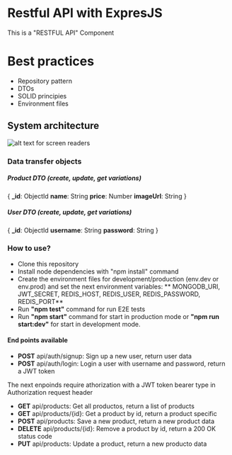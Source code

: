 # Restful API with ExpresJS
This is a "RESTFUL API" Component

# Best practices
- Repository pattern
- DTOs
- SOLID principies
-  Environment files

## System architecture
![alt text for screen readers](https://firebasestorage.googleapis.com/v0/b/ingdeiver.appspot.com/o/MERN%20STACK%20APP%20ARCHITECTURE.png?alt=media&token=4af9b84a-eb98-44a7-ac8a-b80a8418ab4f "Architecture diagram")
### Data transfer objects

##### Product DTO (create, update, get variations)
{
	**_id**: ObjectId
	**name**: String
	**price**: Number
	**imageUrl**: String
}
##### User DTO (create, update, get variations)
{
	**_id**: ObjectId
	**username**: String
	**password**: String
}

### How to use?
- Clone this repository
- Install node dependencies with "npm install" command
- Create the environment files for development/production (env.dev or env.prod) and set the next environment variables: ** MONGODB_URI, JWT_SECRET, REDIS_HOST, REDIS_USER, REDIS_PASSWORD, REDIS_PORT**
- Run **"npm test"** command for run 	E2E tests
- Run **"npm start"** command for start in  production  mode or **"npm run start:dev"**  for start in  development mode.

#### End points available
- **POST** api/auth/signup: Sign up a new user, return user data
- **POST** api/auth/login: Login a user with username and password, return a JWT token

The next enpoinds require athorization with a JWT token bearer type in Authorization request header

- **GET** api/products: Get all productos, return a list of products
- **GET** api/products/{id}: Get a  product by id, return a product specific
- **POST** api/products: Save a new product, return a new product data
- **DELETE** api/products/{id}: Remove a  product by id, return a 200 OK status code
- **PUT** api/products: Update a product,  return a new producto data
